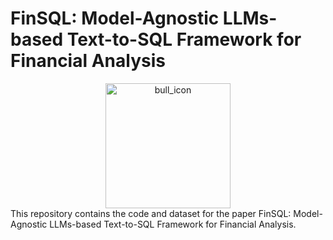 # FinSQL: Model-Agnostic LLMs-based Text-to-SQL Framework for Financial Analysis
<center>
<img src="resources/BULL_ICON.png" alt="bull_icon" style="width:200px;" />
</center>
This repository contains the code and dataset for the paper FinSQL: Model-Agnostic LLMs-based Text-to-SQL Framework for Financial Analysis.


